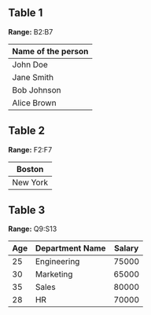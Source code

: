 ## Table 1
**Range:** B2:B7

| Name of the person |
| --- |
| John Doe |
| Jane Smith |
| Bob Johnson |
| Alice Brown |

## Table 2
**Range:** F2:F7

| Boston |
| --- |
| New York |

## Table 3
**Range:** Q9:S13

| Age | Department Name | Salary |
| --- | --- | --- |
| 25 | Engineering | 75000 |
| 30 | Marketing | 65000 |
| 35 | Sales | 80000 |
| 28 | HR | 70000 |
